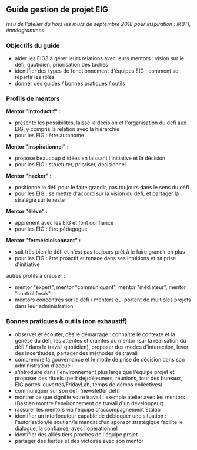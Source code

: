 
## Guide gestion de projet EIG

_issu de l'atelier du hors les murs de septembre 2018_
_pour inspiration : MBTI, énnéagrammes_

### Objectifs du guide

* aider les EIG3 à gérer leurs relations avec leurs mentors : vision sur le défi, quotidien, priorisation des taches
* identifier des types de fonctionnement d'équipes EIG : comment se répartir les rôles
* donner des guides / bonnes pratiques / outils 

### Profils de mentors

**Mentor "introductif" :** 
* présente les possibilités, laisse la décision et l'organisation du défi aux EIG, y compris la relation avec la hiérarchie
* pour les EIG : être autonome

**Mentor "inspirationnel" :**
* propose beaucoup d'idées en laissant l'initiative et la décision
* pour les EIG : structurer, prioriser, décisionnel

**Mentor "hacker" :**
* positionne le défi pour le faire grandir, pas toujours dans le sens du défi
* pour les EIG : se mettre d'accord sur la vision du défi, et partager la stratégie sur le reste

**Mentor "élève" :**
* apprenent avec les EIG et font confiance
* pour les EIG : être pédagogue

**Mentor "fermé/cloisonnant" :**
* suit très bien le défi et n'est pas toujours prêt à le faire grandir en plus
* pour les EIG : être proactif et tenace dans ses intuitions et sa prise d'initiative

autres profils à creuser : 
* mentor "expert", mentor "communiquant", mentor "médiateur", mentor "control freak"...
* mentors concentrés sur le défi / mentors qui portent de multiples projets dans leur administration

### Bonnes pratiques & outils (non exhaustif)

* observer et écouter, dès le démarrage : connaître le contexte et la genèse du défi, les attentes et craintes du mentor (sur la réalisation du défi / dans le travail quotidien), proposer des modes d'interaction, lever des incertitudes, partager des méthodes de travail
* comprendre la gouvernance et le mode de prise de décision dans son administration d'accueil 
* s'introduire dans l'environnement plus large que l'équipe projet et proposer des rituels (petit dej/déjeuners, réunions, tour des bureaux, EIG portes-ouvertes/FridayLab, temps de démos collectives)
* communiquer sur son défi (newsletter défi)
* montrer ce que signifie votre travail : exemple atelier avec les mentors (Bastien montre l'environnement de travail d'un développeur)
* rassurer les mentors via l'équipe d'accompagnement Etalab
* identifier un interlocuteur capable de débloquer une situation : l'autorisation/le soutien/le mandat d'un sponsor stratégique facilite le dialogue, la confiance, avec l'opérationnel
* identifier des alliés tiers proches de l'équipe projet
* partager des fiertés et des victoires avec son mentor












